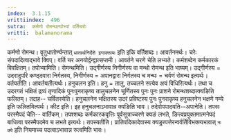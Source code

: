```yaml
---
index:  3.1.15
vrittiindex:  496
sutra:  कर्मणो रोमन्थतपोभ्यां वर्तिचरोः
vritti:  balamanorama 
---
```


कर्मणो रोमन्थ। वृतुधातोर्ण्यन्तात् `धात्वर्थनिर्देशे इग्वक्तव्यः` इति इकि वर्तिशब्दः। आवर्तनमर्थः। चरेः संपदादित्वाद्भावे क्विप्। वर्ति चर अनयोर्द्वन्द्वात्सप्तमी। आवर्तने चरणे चेति लभ्यते। कर्मशब्देन कर्मकारकं विवक्षितम्। तपोभ्यामिति। रोमन्थमिति। उद्गीर्णस्य निगीर्णस्य वा मन्थो रोमन्थ इति भाष्यम्। उद्गीर्णस्य = उदरादुपरि कण्ठ्दवारा निर्गतस्य, निगीर्णस्य = अपानद्वारा निर्गतस्य च मन्थः = चर्वणं रोमन्थ इत्यर्थः। वर्तयतीति। आवर्तयतीत्यर्थः। हनुचलन इति। हनु = तालु, तच्चलने सत्येव अयं विधिरित्यर्थः। तथा च उदरगतं भक्षितं द्रव्यं तृणादिकं पुनःपुनराकृष्य तालुचलनेन चूर्णितस्य पुनः पुनः प्राशने रोमन्थशब्दात्क्यङिति फलितम्। तदाह-- चर्वितस्येति। हनुचलनेन भक्षितस्य उदरं प्रविष्टस्य पुनः पुनराकृष्य हनुचलनेन भक्षणे गम्ये इति फलितमित्यर्थः। कीट इति। इह हनुचलनाऽभावान्न क्यङिति भावः। तदेवोपपादयति--अपानेति। तपसः परस्मैपदं चेति-- वार्तिकम्। तपश्शब्दः कर्मकारकवृत्तिः पूर्वसूत्राच्चरणे क्यङं लभते, ङित्त्वप्रयुक्तमात्मनेपदं बाधित्वा परस्मैपदमेव च लभते इत्यर्थः। तपस्यतीति। प्रातिपदिकादेवास्य क्यङुत्पत्तेरन्वर्वर्तिविभक्त्यभावात् `नः क्ये` इति नियमाच्च पदत्वाऽभावान्न रुत्वमिति भावः।


